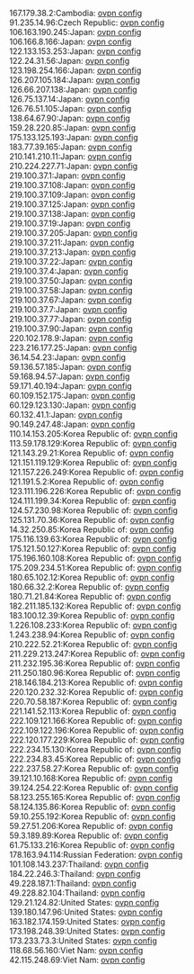 167.179.38.2:Cambodia: [ovpn config](vpn/167_179_38_2.ovpn)  
91.235.14.96:Czech Republic: [ovpn config](vpn/91_235_14_96.ovpn)  
106.163.190.245:Japan: [ovpn config](vpn/106_163_190_245.ovpn)  
106.166.8.166:Japan: [ovpn config](vpn/106_166_8_166.ovpn)  
122.133.153.253:Japan: [ovpn config](vpn/122_133_153_253.ovpn)  
122.24.31.56:Japan: [ovpn config](vpn/122_24_31_56.ovpn)  
123.198.254.166:Japan: [ovpn config](vpn/123_198_254_166.ovpn)  
126.207.105.184:Japan: [ovpn config](vpn/126_207_105_184.ovpn)  
126.66.207.138:Japan: [ovpn config](vpn/126_66_207_138.ovpn)  
126.75.137.14:Japan: [ovpn config](vpn/126_75_137_14.ovpn)  
126.76.51.105:Japan: [ovpn config](vpn/126_76_51_105.ovpn)  
138.64.67.90:Japan: [ovpn config](vpn/138_64_67_90.ovpn)  
159.28.220.85:Japan: [ovpn config](vpn/159_28_220_85.ovpn)  
175.133.125.193:Japan: [ovpn config](vpn/175_133_125_193.ovpn)  
183.77.39.165:Japan: [ovpn config](vpn/183_77_39_165.ovpn)  
210.141.210.11:Japan: [ovpn config](vpn/210_141_210_11.ovpn)  
210.224.227.71:Japan: [ovpn config](vpn/210_224_227_71.ovpn)  
219.100.37.1:Japan: [ovpn config](vpn/219_100_37_1.ovpn)  
219.100.37.108:Japan: [ovpn config](vpn/219_100_37_108.ovpn)  
219.100.37.109:Japan: [ovpn config](vpn/219_100_37_109.ovpn)  
219.100.37.125:Japan: [ovpn config](vpn/219_100_37_125.ovpn)  
219.100.37.138:Japan: [ovpn config](vpn/219_100_37_138.ovpn)  
219.100.37.19:Japan: [ovpn config](vpn/219_100_37_19.ovpn)  
219.100.37.205:Japan: [ovpn config](vpn/219_100_37_205.ovpn)  
219.100.37.211:Japan: [ovpn config](vpn/219_100_37_211.ovpn)  
219.100.37.213:Japan: [ovpn config](vpn/219_100_37_213.ovpn)  
219.100.37.22:Japan: [ovpn config](vpn/219_100_37_22.ovpn)  
219.100.37.4:Japan: [ovpn config](vpn/219_100_37_4.ovpn)  
219.100.37.50:Japan: [ovpn config](vpn/219_100_37_50.ovpn)  
219.100.37.58:Japan: [ovpn config](vpn/219_100_37_58.ovpn)  
219.100.37.67:Japan: [ovpn config](vpn/219_100_37_67.ovpn)  
219.100.37.7:Japan: [ovpn config](vpn/219_100_37_7.ovpn)  
219.100.37.77:Japan: [ovpn config](vpn/219_100_37_77.ovpn)  
219.100.37.90:Japan: [ovpn config](vpn/219_100_37_90.ovpn)  
220.102.178.9:Japan: [ovpn config](vpn/220_102_178_9.ovpn)  
223.216.177.25:Japan: [ovpn config](vpn/223_216_177_25.ovpn)  
36.14.54.23:Japan: [ovpn config](vpn/36_14_54_23.ovpn)  
59.136.57.185:Japan: [ovpn config](vpn/59_136_57_185.ovpn)  
59.168.94.57:Japan: [ovpn config](vpn/59_168_94_57.ovpn)  
59.171.40.194:Japan: [ovpn config](vpn/59_171_40_194.ovpn)  
60.109.152.175:Japan: [ovpn config](vpn/60_109_152_175.ovpn)  
60.129.123.130:Japan: [ovpn config](vpn/60_129_123_130.ovpn)  
60.132.41.1:Japan: [ovpn config](vpn/60_132_41_1.ovpn)  
90.149.247.48:Japan: [ovpn config](vpn/90_149_247_48.ovpn)  
110.14.153.205:Korea Republic of: [ovpn config](vpn/110_14_153_205.ovpn)  
113.59.178.129:Korea Republic of: [ovpn config](vpn/113_59_178_129.ovpn)  
121.143.29.21:Korea Republic of: [ovpn config](vpn/121_143_29_21.ovpn)  
121.151.119.129:Korea Republic of: [ovpn config](vpn/121_151_119_129.ovpn)  
121.157.226.249:Korea Republic of: [ovpn config](vpn/121_157_226_249.ovpn)  
121.191.5.2:Korea Republic of: [ovpn config](vpn/121_191_5_2.ovpn)  
123.111.196.226:Korea Republic of: [ovpn config](vpn/123_111_196_226.ovpn)  
124.111.199.34:Korea Republic of: [ovpn config](vpn/124_111_199_34.ovpn)  
124.57.230.98:Korea Republic of: [ovpn config](vpn/124_57_230_98.ovpn)  
125.131.70.36:Korea Republic of: [ovpn config](vpn/125_131_70_36.ovpn)  
14.32.250.85:Korea Republic of: [ovpn config](vpn/14_32_250_85.ovpn)  
175.116.139.63:Korea Republic of: [ovpn config](vpn/175_116_139_63.ovpn)  
175.121.50.127:Korea Republic of: [ovpn config](vpn/175_121_50_127.ovpn)  
175.196.160.108:Korea Republic of: [ovpn config](vpn/175_196_160_108.ovpn)  
175.209.234.51:Korea Republic of: [ovpn config](vpn/175_209_234_51.ovpn)  
180.65.102.12:Korea Republic of: [ovpn config](vpn/180_65_102_12.ovpn)  
180.66.32.2:Korea Republic of: [ovpn config](vpn/180_66_32_2.ovpn)  
180.71.21.84:Korea Republic of: [ovpn config](vpn/180_71_21_84.ovpn)  
182.211.185.132:Korea Republic of: [ovpn config](vpn/182_211_185_132.ovpn)  
183.100.12.39:Korea Republic of: [ovpn config](vpn/183_100_12_39.ovpn)  
1.226.108.233:Korea Republic of: [ovpn config](vpn/1_226_108_233.ovpn)  
1.243.238.94:Korea Republic of: [ovpn config](vpn/1_243_238_94.ovpn)  
210.222.52.21:Korea Republic of: [ovpn config](vpn/210_222_52_21.ovpn)  
211.229.213.247:Korea Republic of: [ovpn config](vpn/211_229_213_247.ovpn)  
211.232.195.36:Korea Republic of: [ovpn config](vpn/211_232_195_36.ovpn)  
211.250.180.96:Korea Republic of: [ovpn config](vpn/211_250_180_96.ovpn)  
218.146.184.213:Korea Republic of: [ovpn config](vpn/218_146_184_213.ovpn)  
220.120.232.32:Korea Republic of: [ovpn config](vpn/220_120_232_32.ovpn)  
220.70.58.187:Korea Republic of: [ovpn config](vpn/220_70_58_187.ovpn)  
221.141.52.113:Korea Republic of: [ovpn config](vpn/221_141_52_113.ovpn)  
222.109.121.166:Korea Republic of: [ovpn config](vpn/222_109_121_166.ovpn)  
222.109.122.196:Korea Republic of: [ovpn config](vpn/222_109_122_196.ovpn)  
222.120.177.229:Korea Republic of: [ovpn config](vpn/222_120_177_229.ovpn)  
222.234.15.130:Korea Republic of: [ovpn config](vpn/222_234_15_130.ovpn)  
222.234.83.45:Korea Republic of: [ovpn config](vpn/222_234_83_45.ovpn)  
222.237.58.27:Korea Republic of: [ovpn config](vpn/222_237_58_27.ovpn)  
39.121.10.168:Korea Republic of: [ovpn config](vpn/39_121_10_168.ovpn)  
39.124.254.22:Korea Republic of: [ovpn config](vpn/39_124_254_22.ovpn)  
58.123.255.165:Korea Republic of: [ovpn config](vpn/58_123_255_165.ovpn)  
58.124.135.86:Korea Republic of: [ovpn config](vpn/58_124_135_86.ovpn)  
59.10.255.192:Korea Republic of: [ovpn config](vpn/59_10_255_192.ovpn)  
59.27.51.206:Korea Republic of: [ovpn config](vpn/59_27_51_206.ovpn)  
59.3.189.89:Korea Republic of: [ovpn config](vpn/59_3_189_89.ovpn)  
61.75.133.216:Korea Republic of: [ovpn config](vpn/61_75_133_216.ovpn)  
178.163.94.114:Russian Federation: [ovpn config](vpn/178_163_94_114.ovpn)  
101.108.143.237:Thailand: [ovpn config](vpn/101_108_143_237.ovpn)  
184.22.246.3:Thailand: [ovpn config](vpn/184_22_246_3.ovpn)  
49.228.187.1:Thailand: [ovpn config](vpn/49_228_187_1.ovpn)  
49.228.82.104:Thailand: [ovpn config](vpn/49_228_82_104.ovpn)  
129.21.124.82:United States: [ovpn config](vpn/129_21_124_82.ovpn)  
139.180.147.96:United States: [ovpn config](vpn/139_180_147_96.ovpn)  
163.182.174.159:United States: [ovpn config](vpn/163_182_174_159.ovpn)  
173.198.248.39:United States: [ovpn config](vpn/173_198_248_39.ovpn)  
173.233.73.3:United States: [ovpn config](vpn/173_233_73_3.ovpn)  
118.68.56.160:Viet Nam: [ovpn config](vpn/118_68_56_160.ovpn)  
42.115.248.69:Viet Nam: [ovpn config](vpn/42_115_248_69.ovpn)  
